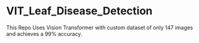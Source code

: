# VIT_Leaf_Disease_Detection
This Repo Uses Vision Transformer with custom dataset of only 147 images and achieves a 99% accuracy.
